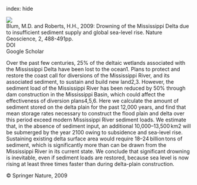 index: hide

<div class="Citation">
    <div class="Citation-thumb CitationThumb-linked"  data-href="https://doi.org/10.1038/ngeo553">
      <img src="https://static.claimspace.cloud/climate-study-static/refs/thumbs/13/Blum_and_Roberts_2009-thumb.png" />
    </div>

  <div class="Citation-body">
    <div class="Citation-text">Blum, M.D. and Roberts, H.H., 2009: Drowning of the Mississippi Delta due to insufficient sediment supply and global sea-level rise. <span class="Article-journal">Nature Geoscience, </span><span class="Article-volume">2, </span>488-491pp.</div>
    <div class="Citation-links">
      <div class="CitationLink" data-href="https://doi.org/10.1038/ngeo553">
        <div class="CitationLink-icon CitationLink-Doi"></div>
        <div class="CitationLink-text">DOI</div>
      </div>
      <div class="CitationLink" data-href="https://scholar.google.com/scholar?q=10.1038/ngeo553">
        <div class="CitationLink-icon CitationLink-Scholar"></div>
        <div class="CitationLink-text">Google Scholar</div>
      </div>
    </div>
  </div>
</div>

Over the past few centuries, 25% of the deltaic wetlands associated with the Mississippi Delta have been lost to the ocean1. Plans to protect and restore the coast call for diversions of the Mississippi River, and its associated sediment, to sustain and build new land2,3. However, the sediment load of the Mississippi River has been reduced by 50% through dam construction in the Mississippi Basin, which could affect the effectiveness of diversion plans4,5,6. Here we calculate the amount of sediment stored on the delta plain for the past 12,000 years, and find that mean storage rates necessary to construct the flood plain and delta over this period exceed modern Mississippi River sediment loads. We estimate that, in the absence of sediment input, an additional 10,000–13,500 km2 will be submerged by the year 2100 owing to subsidence and sea-level rise. Sustaining existing delta surface area would require 18–24 billion tons of sediment, which is significantly more than can be drawn from the Mississippi River in its current state. We conclude that significant drowning is inevitable, even if sediment loads are restored, because sea level is now rising at least three times faster than during delta-plain construction.

<div class="Citation-copy">
&copy; Springer Nature, 2009
</div>
